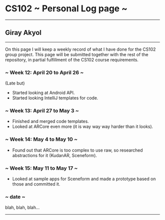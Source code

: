 # CS102 ~ Personal Log page ~
****
## Giray Akyol 
****

On this page I will keep a weekly record of what I have done for the CS102 group project. This page will be submitted together with the rest of the repository, in partial fulfillment of the CS102 course requirements.

### ~ Week 12: April 20 to April 26 ~
(Late but)
* Started looking at Android API.
* Started looking IntelliJ templates for code. 

### ~ Week 13: April 27 to May 3 ~
* Finished and merged code templates.
* Looked at ARCore even more (it is way way way harder than it looks).

### ~ Week 14: May 4 to May 10 ~
* Found out that ARCore is too complex to use raw, so researched abstractions for it (KudanAR, Sceneform).  

### ~ Week 15: May 11 to May 17 ~
* Looked at sample apps for Sceneform and made a prototype based on those and committed it.

### ~ date ~
blah, blah, blah...

****
